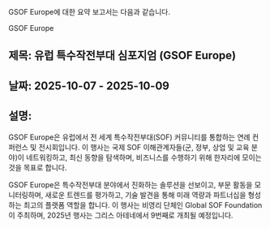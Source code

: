 GSOF Europe에 대한 요약 보고서는 다음과 같습니다.

GSOF Europe
## 제목: 유럽 특수작전부대 심포지엄 (GSOF Europe)
## 날짜: 2025-10-07 - 2025-10-09
## 설명:
GSOF Europe은 유럽에서 전 세계 특수작전부대(SOF) 커뮤니티를 통합하는 연례 컨퍼런스 및 전시회입니다. 이 행사는 국제 SOF 이해관계자들(군, 정부, 상업 및 교육 분야)이 네트워킹하고, 최신 동향을 탐색하며, 비즈니스를 수행하기 위해 한자리에 모이는 것을 목표로 합니다.

GSOF Europe은 특수작전부대 분야에서 진화하는 솔루션을 선보이고, 부문 활동을 모니터링하며, 새로운 트렌드를 평가하고, 기술 발견을 통해 미래 역량과 파트너십을 형성하는 최고의 플랫폼 역할을 합니다. 이 행사는 비영리 단체인 Global SOF Foundation이 주최하며, 2025년 행사는 그리스 아테네에서 9번째로 개최될 예정입니다.